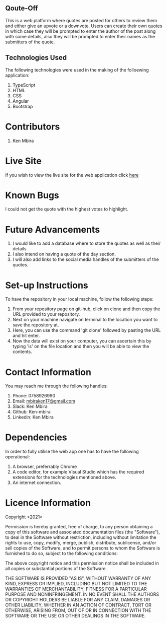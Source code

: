 ## Qoute-Off
This is a web platform where quotes are posted for others to review them and either give an upvote or a downvote. Users can create their own quotes in which case they will be prompted to enter the author of the post along with some details, also they will be prompted to enter their names as the submitters of the quote.

## Technologies Used
The following technologies were used in the making of the folloewing application:
1. TypeScript
2. HTML
3. CSS
4. Angular
5. Bootstrap

# Contributors
1. Ken Mbira

# Live Site
If you wish to view the live site for the web application click [here](https://ken-mbira.github.io/Quote-off/)

# Known Bugs
I could not get the quote with the highest votes to highlight.

# Future Advancements
1. I would like to add a database where to store the quotes as well as their details.
2. I also intend on having a quote of the day section.
3. I will also add links to the social media handles of the submitters of the quotes.

# Set-up Instructions
To have the repository in your local machine, follow the following steps:

1. From your repository page on git-hub, click on clone and then copy the URL provided to your repository.
2. Next on your machine navigate on terminal to the location you want to save the repository at.
3. Here, you can use the command 'git clone' followed by pasting the URL and hit enter.
4. Now the data will exist on your computer, you can ascertain this by typing 'ls' on the file location and then you will be able to view the contents.

# Contact Information
You may reach me through the following handles:
1. Phone: 0758926990
2. Email: mbiraken17@gmail.com
3. Slack: Ken Mbira
4. Github: Ken-mbira
5. Linkedin: Ken Mbira

# Dependencies
In order to fully utilise the web app one has to have the following operational:

1. A browser, preferrably Chrome
2. A code editor, for example Visual Studio which has the required extensions for the technologies mentioned above.
3. An internet connection.

# Licence Information
Copyright <2021> <COPYRIGHT Ken Mbira>

Permission is hereby granted, free of charge, to any person obtaining a copy of this software and associated documentation files (the "Software"), to deal in the Software without restriction, including without limitation the rights to use, copy, modify, merge, publish, distribute, sublicense, and/or sell copies of the Software, and to permit persons to whom the Software is furnished to do so, subject to the following conditions:

The above copyright notice and this permission notice shall be included in all copies or substantial portions of the Software.

THE SOFTWARE IS PROVIDED "AS IS", WITHOUT WARRANTY OF ANY KIND, EXPRESS OR IMPLIED, INCLUDING BUT NOT LIMITED TO THE WARRANTIES OF MERCHANTABILITY, FITNESS FOR A PARTICULAR PURPOSE AND NONINFRINGEMENT. IN NO EVENT SHALL THE AUTHORS OR COPYRIGHT HOLDERS BE LIABLE FOR ANY CLAIM, DAMAGES OR OTHER LIABILITY, WHETHER IN AN ACTION OF CONTRACT, TORT OR OTHERWISE, ARISING FROM, OUT OF OR IN CONNECTION WITH THE SOFTWARE OR THE USE OR OTHER DEALINGS IN THE SOFTWARE.
